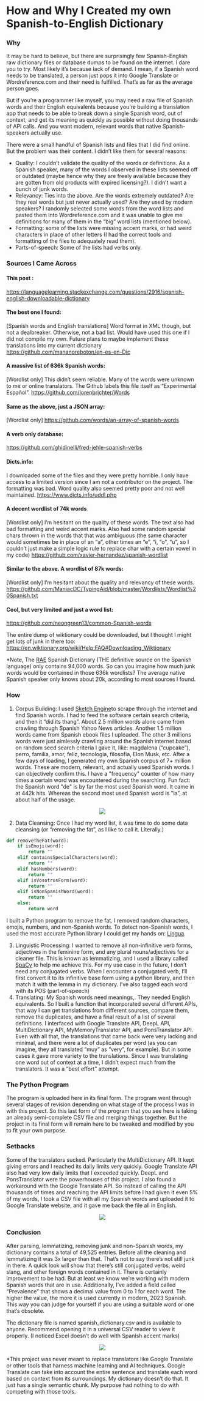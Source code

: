 # How and Why I Created my own Spanish-to-English Dictionary

### Why
It may be hard to believe, but there are surprisingly few Spanish-English raw dictionary files or database dumps to be found on the internet. I dare you to try. Most likely it’s because lack of demand. I mean, if a Spanish word needs to be translated, a person just pops it into Google Translate or Wordreference.com and their need is fulfilled. That’s as far as the average person goes. 

But if you’re a programmer like myself, you may need a raw file of Spanish words and their English equivalents because you’re building a translation app that needs to be able to break down a single Spanish word, out of context, and get its meaning as quickly as possible without doing thousands of API calls.  And you want modern, relevant words that native Spanish-speakers actually use.

There were a small handful of Spanish lists and files that I did find online. But the problem was their content. I didn’t like them for several reasons:

* Quality: I couldn’t validate the quality of the words or definitions. As a Spanish speaker, many of the words I observed in these lists seemed off or outdated (maybe hence why they are freely available because they are gotten from old products with expired licensing?). I didn’t want a bunch of junk words. 
* Relevancy: Ties into the above. Are the words extremely outdated? Are they real words but just never actually used? Are they used by modern speakers? I randomly selected some words from the word lists and pasted them into Wordreference.com and it was unable to give me definitions for many of them in the “big” word lists (mentioned below). 
* Formatting: some of the lists were missing accent marks, or had weird characters in place of other letters (I had the correct tools and formatting of the files to adequately read them). 
* Parts-of-speech: Some of the lists had verbs only.

### Sources I Came Across
#### This post :
https://languagelearning.stackexchange.com/questions/2916/spanish-english-downloadable-dictionary

#### The best one I found:
[Spanish words and English translations] Word format in XML though, but not a dealbreaker. Otherwise, not a bad list. Would have used this one if I did not compile my own. Future plans to maybe implement these translations into my current dictionary
https://github.com/mananoreboton/en-es-en-Dic

#### A massive list of 636k Spanish words:
[Wordlist only] This didn’t seem reliable. Many of the words were unknown to me or online translators. The Github labels this file itself as “Experimental Español”. 
https://github.com/lorenbrichter/Words

#### Same as the above, just a JSON array: 
[Wordlist only]
https://github.com/words/an-array-of-spanish-words

#### A verb only database:
https://github.com/ghidinelli/fred-jehle-spanish-verbs

#### Dicts.info:
I downloaded some of the files and they were pretty horrible. I only have access to a limited version since I am not a contributor on the project. The formatting was bad. Word quality also seemed pretty poor and not well maintained.
https://www.dicts.info/uddl.php

#### A decent wordlist of 74k words
[Wordlist only] I’m hesitant on the quality of these words. The text also had bad formatting and weird accent marks. Also had some random special chars thrown in the words that that was ambiguous (the same character would sometimes be in place of an “a”, other times an “e”, “i, “o”, “u”, so I couldn’t just make a simple logic rule to replace char with a certain vowel in my code)
https://github.com/xavier-hernandez/spanish-wordlist

#### Similar to the above. A wordlist of 87k words:
[Wordlist only] I’m hesitant about the quality and relevancy of these words.
https://github.com/ManiacDC/TypingAid/blob/master/Wordlists/Wordlist%20Spanish.txt

#### Cool, but very limited and just a word list:
https://github.com/neongreen13/common-Spanish-words

The entire dump of wiktionary could be downloaded, but I thought I might get lots of junk in there too:
https://en.wiktionary.org/wiki/Help:FAQ#Downloading_Wiktionary

*Note, The [RAE](https://lingvist.com/blog/how-many-words-are-there-in-the-spanish-language/) Spanish Dictionary (THE definitive source on the Spanish language) only contains 94,000 words. So can you imagine how much junk words would be contained in those 636k wordlists? The average native Spanish speaker only knows about 20k, according to most sources I found. 

### How
1. Corpus Building: I used [Sketch Engine](https://app.sketchengine.eu)to scrape through the internet and find Spanish words. I had to feed the software certain search criteria, and then it “did its thang”. About 2.5 million words alone came from crawling through Spanish Yahoo News articles. Another 1.5 million words came from Spanish ebook files I uploaded. The other 3 millions words were just aimlessly crawling around the Spanish internet based on random seed search criteria I gave it, like: magdalena (“cupcake”), perro, familia, amor, feliz, tecnologia, filosofia, Elon Musk, etc.  After a few days of loading, I generated my own Spanish corpus of 7+ million words. These are modern, relevant, and actually used Spanish words. I can objectively confirm this. I have a "frequency" counter of how many times a certain word was encountered during the searching. Fun fact: the Spanish word "de" is by far the most used Spanish word. It came in at 442k hits. Whereas the second most used Spanish word is "la”, at about half of the usage. 

<p align="center">
  <img src="readme_files/word_frequence.jpg" />
</p>

2. Data Cleansing: Once I had my word list, it was time to do some data cleansing (or “removing the fat”, as I like to call it. Literally.)

```python
def removeTheFat(word):
    if isEmoji(word):
        return ""
    elif containsSpecialCharacters(word):
        return ""
    elif hasNumbers(word):
        return ""
    elif isVosotrosForm(word):
        return ""
    elif isNonSpanishWord(word):
        return ""
    else:
        return word
```

I built a Python program to remove the fat. I removed random characters, emojis, numbers, and non-Spanish words. To detect non-Spanish words, I used the most accurate Python library I could get my hands on: [Lingua](https://github.com/pemistahl/lingua-py).  

3. Linguistic Processing: I wanted to remove all non-infinitive verb forms, adjectives in the feminine form, and any plural nouns/adjectives for a cleaner file.  This is known as lemmatizing, and I used a library called [SpaCy](https://spacy.io) to help me achieve this. For my use case in the future, I don’t need any conjugated verbs.  When I encounter a conjugated verb, I’ll first convert it to its infinitive base form using a python library, and then match it with the lemma in my dictionary. I’ve also tagged each word with its POS (part-of-speech)
4. Translating: My Spanish words need meanings,. They needed English equivalents. So I built a function that incorporated several different APIs, that way I can get translations from different sources, compare them, remove the duplicates, and have a final result of a list of several definitions. I interfaced with Google Translate API, DeepL API, MultiDictionary API, MyMemoryTranslator API, and PonsTranslator API. Even with all that, the translations that came back were very lacking and minimal, and there were a lot of duplicates per word (as you can imagine, they all translated “muy” as “very”, for example). But in some cases it gave more variety to the translations. Since I was translating one word out of context at a time, I didn’t expect much from the translators. It was a “best effort” attempt. 

### The Python Program
The program is uploaded here in its final form. The program went through several stages of revision depending on what stage of the process I was in with this project. So this last form of the program that you see here is taking an already semi-complete CSV file and merging things together. But the project in its final form will remain here to be tweaked and modified by you to fit your own purpose.

### Setbacks
Some of the translators sucked. Particularly the MultiDictionary API. It kept giving errors and I reached  its daily limits very quickly. Google Translate API   also had very low daily limits that I exceeded quickly. DeepL and PonsTranslator were the powerhouses of this project. I also found a workaround with the Google Translate API. So instead of calling the API thousands of times and reaching the API limits before I had given it even 5% of my words, I took a CSV file with all my Spanish words and uploaded it to Google Translate website, and it gave me back the file all in English. 

<p align="center">
  <img src="readme_files/google_translate.jpg" />
</p>

### Conclusion
After parsing, lemmatizing, removing junk and non-Spanish words,  my dictionary contains a total of 49,525 entries. Before all the cleaning and lemmatizing it was 3x larger than that. That’s not to say there’s not still junk in there. A quick look will show that there’s still conjugated verbs, weird slang, and other foreign words contained in it. There is certainly improvement to be had. But at least we know we’re working with modern Spanish words that are in use. Additionally, I’ve added a field called “Prevalence” that shows a decimal value from 0 to 1 for each word. The higher the value, the more it is used currently in modern, 2023 Spanish. This way you can judge for yourself if you are using a suitable word or one that’s obsolete. 

The dictionary file is named spanish_dictionary.csv and is available to anyone. Recommend opening it in a universal CSV reader to view it properly. (I noticed Excel doesn’t do well with Spanish accent marks)

<p align="center">
  <img src="readme_files/dictionary_sample.jpg" />
</p>

*This project was never meant to replace translators like Google Translate or other tools that harness machine learning and AI techniques. Google Translate can take into account the entire sentence and translate each word based on context from its surroundings. My dictionary doesn’t do that. It just has a single semantic chunk. My purpose had nothing to do with competing with those tools. 
